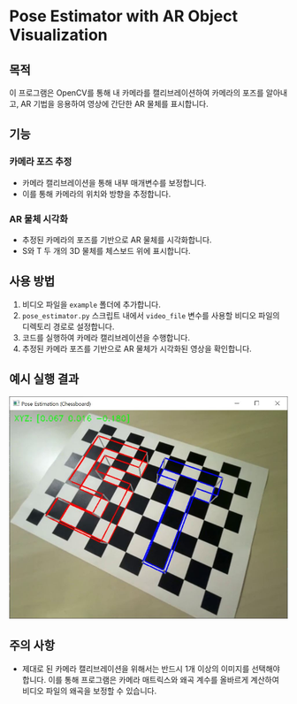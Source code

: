 # Pose Estimator with AR Object Visualization

## 목적

이 프로그램은 OpenCV를 통해 내 카메라를 캘리브레이션하여 카메라의 포즈를 알아내고, AR 기법을 응용하여 영상에 간단한 AR 물체를 표시합니다.

## 기능

### 카메라 포즈 추정

- 카메라 캘리브레이션을 통해 내부 매개변수를 보정합니다.
- 이를 통해 카메라의 위치와 방향을 추정합니다.

### AR 물체 시각화

- 추정된 카메라의 포즈를 기반으로 AR 물체를 시각화합니다.
- S와 T 두 개의 3D 물체를 체스보드 위에 표시합니다.

## 사용 방법

1. 비디오 파일을 `example` 폴더에 추가합니다.
2. `pose_estimator.py` 스크립트 내에서 `video_file` 변수를 사용할 비디오 파일의 디렉토리 경로로 설정합니다.
3. 코드를 실행하여 카메라 캘리브레이션을 수행합니다.
4. 추정된 카메라 포즈를 기반으로 AR 물체가 시각화된 영상을 확인합니다.

## 예시 실행 결과

![AR model result](example/AR_result.JPG)

## 주의 사항

- 제대로 된 카메라 캘리브레이션을 위해서는 반드시 1개 이상의 이미지를 선택해야 합니다. 이를 통해 프로그램은 카메라 매트릭스와 왜곡 계수를 올바르게 계산하여 비디오 파일의 왜곡을 보정할 수 있습니다.
